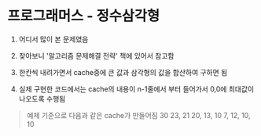 # 프로그래머스 - 정수삼각형

1. 어디서 많이 본 문제였음

2. 찾아보니 '알고리즘 문제해결 전략' 책에 있어서 참고함

3. 한칸씩 내려가면서 cache중에 큰 값과 삼각형의 값을 합산하여 구하면 됨

4. 실제 구현한 코드에서는 cache의 내용이 n-1줄에서 부터 들어가서 0,0에 최대값이 나오도록 수행됨

> 예제 기준으로 다음과 같은 cache가 만들어짐
> 30
> 23, 21
> 20, 13, 10
> 7, 12, 10, 10

